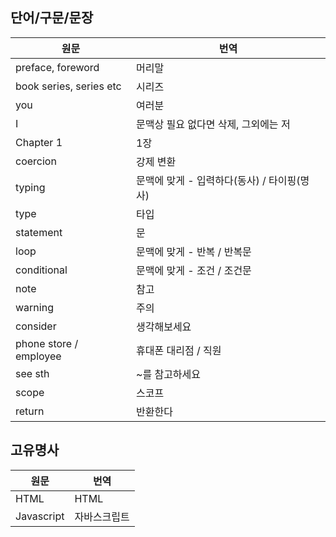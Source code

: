 ## 단어/구문/문장

| 원문                    | 번역                                 |
| ----------------------- | ------------------------------------ |
| preface, foreword       | 머리말                               |
| book series, series etc | 시리즈                               |
| you                     | 여러분                               |
| I                       | 문맥상 필요 없다면 삭제, 그외에는 저        |
| Chapter 1               | 1장                                 |
| coercion                | 강제 변환                             |
| typing                  | 문맥에 맞게 - 입력하다(동사) / 타이핑(명사)  |
| type                    | 타입                                 |
| statement               | 문                                   |
| loop                    | 문맥에 맞게 - 반복 / 반복문               |
| conditional             | 문맥에 맞게 - 조건 / 조건문               |
| note                    | 참고                                  |
| warning                 | 주의                                  |
| consider                | 생각해보세요                            |
| phone store / employee  | 휴대폰 대리점 / 직원                     |
| see sth                 | ~를 참고하세요                          |
| scope                   | 스코프                                 |
| return                  | 반환한다                                |


## 고유명사

| 원문                    | 번역                                 |
| ----------------------- | ------------------------------------ |
| HTML                    | HTML                                 |
| Javascript              | 자바스크립트                             |
